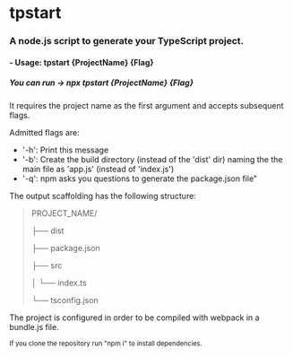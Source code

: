 # tpstart
### A node.js script to generate your TypeScript project.

#### - Usage: tpstart {ProjectName} {Flag}

##### You can run -> npx tpstart {ProjectName} {Flag}

It requires the project name as the first argument and accepts subsequent flags.

Admitted flags are:
* '-h': Print this message
* '-b': Create the build directory (instead of the 'dist' dir) naming the the main file as 'app.js' (instead of 'index.js')
* '-q': npm asks you questions to generate the package.json file"

The output scaffolding has the following structure:

>PROJECT_NAME/
>
>├── dist
>
>├── package.json
>
>├── src
>
>│   └── index.ts
>
>└── tsconfig.json

The project is configured in order to be compiled with webpack in a bundle.js file.
  
<sub>
  If you clone the repository run "npm i" to install dependencies.
</sub>

